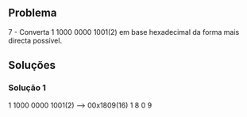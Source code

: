 ## Problema

7 - Converta 1 1000 0000 1001(2) em base hexadecimal da forma mais directa possível.

## Soluções

### Solução 1

1 1000 0000 1001(2) --> 00x1809(16)
1   8    0    9
